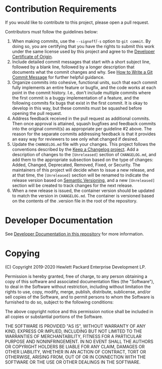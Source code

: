 # Contribution Requirements

If you would like to contribute to this project, please open a pull request.

Contributors must follow the guidelines below:

1. When making commits, use the ``--signoff``/``-s`` option to ``git commit``. By
   doing so, you are certifying that you have the rights to submit this work
   under the same license used by this project and agree to the
   [Developer Certificate of Origin](https://developercertificate.org).
2. Include detailed commit messages that start with a short subject line,
   followed by a blank line, followed by a longer description that documents
   what the commit changes and why. See
   [How to Write a Git Commit Message](https://chris.beams.io/posts/git-commit/)
   for further helpful guidance.
3. Organize commits into cohesive, functional units, such that each commit
   fully implements an entire feature or bugfix, and the code works at each
   point in the commit history. I.e., don't include multiple commits where
   the first commit is a buggy implementation of a feature, and the following
   commits fix bugs that exist in the first commit. It is okay to develop in
   this way, but these commits must be squashed before opening the pull
   request.
4. Address feedback received in the pull request as additional commits. Then
   once approval is attained, squash bugfixes and feedback commits into the
   original commit(s) as appropriate per guideline #2 above. The reason for the
   separate commits addressing feedback is that it provides an easy way for
   reviewers to see only what changed if desired.
5. Update the ``CHANGELOG.md`` file with your changes. This project follows the
   conventions described by the [Keep a Changelog project](https://keepachangelog.com/en/1.0.0/).
   Add a description of changes to the ``[Unreleased]`` section of
   ``CHANGELOG.md``, and add them to the appropriate subsection based on the
   type of changes: Added, Changed, Deprecated, Removed, Fixed, or Security.
   The maintainers of this project will decide when to issue a new release, and
   at that time, the ``[Unreleased]`` section will be renamed to indicate the
   release version based on [Semantic Versioning](https://semver.org/), and a
   new ``[Unreleased]`` section will be created to track changes for the next
   release.
6. When a new release is issued, the container version should be updated to match
   the version in ``CHANGELOG.md``.  The container is versioned based on the contents
   of the .version file in the root of the repository.

# Developer Documentation

See [Developer Documentation in this repository](./docs/developer/README.md) for
more information.

# Copying

(C) Copyright 2019-2020 Hewlett Packard Enterprise Development LP.

Permission is hereby granted, free of charge, to any person obtaining a
copy of this software and associated documentation files (the "Software"),
to deal in the Software without restriction, including without limitation
the rights to use, copy, modify, merge, publish, distribute, sublicense,
and/or sell copies of the Software, and to permit persons to whom the
Software is furnished to do so, subject to the following conditions:

The above copyright notice and this permission notice shall be included
in all copies or substantial portions of the Software.

THE SOFTWARE IS PROVIDED "AS IS", WITHOUT WARRANTY OF ANY KIND, EXPRESS OR
IMPLIED, INCLUDING BUT NOT LIMITED TO THE WARRANTIES OF MERCHANTABILITY,
FITNESS FOR A PARTICULAR PURPOSE AND NONINFRINGEMENT.  IN NO EVENT SHALL
THE AUTHORS OR COPYRIGHT HOLDERS BE LIABLE FOR ANY CLAIM, DAMAGES OR
OTHER LIABILITY, WHETHER IN AN ACTION OF CONTRACT, TORT OR OTHERWISE,
ARISING FROM, OUT OF OR IN CONNECTION WITH THE SOFTWARE OR THE USE OR
OTHER DEALINGS IN THE SOFTWARE.

